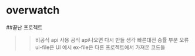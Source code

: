 # overwatch
##끝난 프로젝트

>>비공식 api 사용
>>공식 api나오면 다시 만들 생각
>>빠른대전 승률 부분 오류
>>ui-file은 UI 예시
>>ex-file은 다른 프로젝트에서 가져온 코드들
